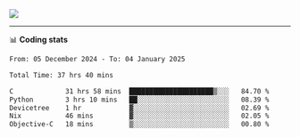 <picture>
  <source
  srcset="https://github-readme-stats.vercel.app/api?username=sant0s12&show_icons=true&theme=dark"
  media="(prefers-color-scheme: dark)"
  />
  <source
  srcset="https://github-readme-stats.vercel.app/api?username=sant0s12&show_icons=true"
  media="(prefers-color-scheme: light)"
  />
  <img src="https://github-readme-stats.vercel.app/api?username=sant0s12&show_icons=true" />
</picture>

---

📊 **Coding stats**

<!--START_SECTION:waka-->

```txt
From: 05 December 2024 - To: 04 January 2025

Total Time: 37 hrs 40 mins

C             31 hrs 58 mins  █████████████████████▒░░░   84.70 %
Python        3 hrs 10 mins   ██░░░░░░░░░░░░░░░░░░░░░░░   08.39 %
Devicetree    1 hr            ▓░░░░░░░░░░░░░░░░░░░░░░░░   02.69 %
Nix           46 mins         ▓░░░░░░░░░░░░░░░░░░░░░░░░   02.05 %
Objective-C   18 mins         ▒░░░░░░░░░░░░░░░░░░░░░░░░   00.80 %
```

<!--END_SECTION:waka-->
